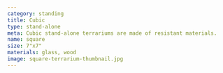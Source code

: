 ```yaml
---
category: standing
title: Cubic
type: stand-alone 
meta: Cubic stand-alone terrariums are made of resistant materials.
name: square
size: 7"x7"
materials: glass, wood
image: square-terrarium-thumbnail.jpg
---
```


